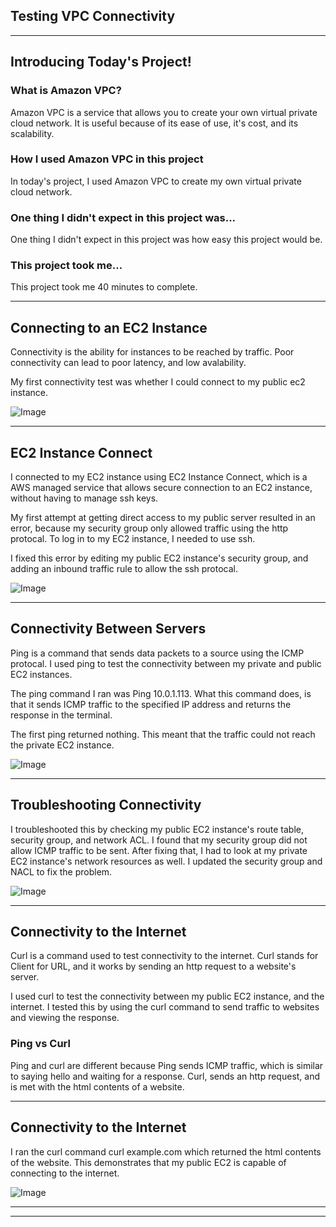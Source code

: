 

## Testing VPC Connectivity

---

## Introducing Today's Project!

### What is Amazon VPC?

Amazon VPC is a service that allows you to create your own virtual private cloud network. It is useful because of its ease of use, it's cost, and its scalability.

### How I used Amazon VPC in this project

In today's project, I used Amazon VPC to create my own virtual private cloud network.

### One thing I didn't expect in this project was...

One thing I didn't expect in this project was how easy this project would be.

### This project took me...

This project took me 40 minutes to complete.

---

## Connecting to an EC2 Instance

Connectivity is the ability for instances to be reached by traffic. Poor connectivity can lead to poor latency, and low avalability.

My first connectivity test was whether I could connect to my public ec2 instance.

![Image](http://learn.nextwork.org/intense_azure_festive_sow/uploads/aws-networks-connectivity_88727bef)

---

## EC2 Instance Connect

I connected to my EC2 instance using EC2 Instance Connect, which is a AWS managed service that allows secure connection to an EC2 instance, without having to manage ssh keys.

My first attempt at getting direct access to my public server resulted in an error, because my security group only allowed traffic using the http protocal. To log in to my EC2 instance, I needed to use ssh.

I fixed this error by editing my public EC2 instance's security group, and adding an inbound traffic rule to allow the ssh protocal.

![Image](http://learn.nextwork.org/intense_azure_festive_sow/uploads/aws-networks-connectivity_1cbb1b88)

---

## Connectivity Between Servers

Ping is a command that sends data packets to a source using the ICMP protocal. I used ping to test the connectivity between my private and public EC2 instances.

The ping command I ran was Ping 10.0.1.113. What this command does, is that it sends ICMP traffic to the specified IP address and returns the response in the terminal.

The first ping returned nothing. This meant that the traffic could not reach the private EC2 instance.

![Image](http://learn.nextwork.org/intense_azure_festive_sow/uploads/aws-networks-connectivity_defghijk)

---

## Troubleshooting Connectivity

I troubleshooted this by checking my public EC2 instance's route table, security group, and network ACL. I found that my security group did not allow ICMP traffic to be sent. After fixing that, I had to look at my private EC2 instance's network resources as well. I updated the security group and NACL to fix the problem.

![Image](http://learn.nextwork.org/intense_azure_festive_sow/uploads/aws-networks-connectivity_4a9e8014)

---

## Connectivity to the Internet

Curl is a command used to test connectivity to the internet. Curl stands for Client for URL, and it works by sending an http request to a website's server.

I used curl to test the connectivity between my public EC2 instance, and the internet. I tested this by using the curl command to send traffic to websites and viewing the response.

### Ping vs Curl

Ping and curl are different because Ping sends ICMP traffic, which is similar to saying hello and waiting for a response. Curl, sends an http request, and is met with the html contents of a website.

---

## Connectivity to the Internet

I ran the curl command curl example.com which returned the html contents of the website. This demonstrates that my public EC2 is capable of connecting to the internet.

![Image](http://learn.nextwork.org/intense_azure_festive_sow/uploads/aws-networks-connectivity_8ee57662)

---

---
